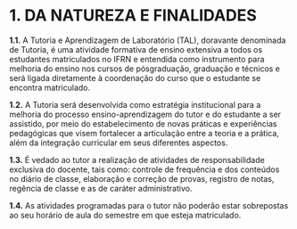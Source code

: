 # 1. DA NATUREZA E FINALIDADES

**1.1.** A Tutoria e Aprendizagem de Laboratório (TAL), doravante denominada de Tutoria, é uma atividade formativa de ensino extensiva a todos os estudantes matriculados no IFRN e entendida como instrumento para melhoria do ensino nos cursos de pósgraduação, graduação e técnicos e será ligada diretamente à coordenação do curso que o estudante se encontra matriculado.

**1.2.** A Tutoria será desenvolvida como estratégia institucional para a melhoria do processo ensino-aprendizagem do tutor e do estudante a ser assistido, por meio do estabelecimento de novas práticas e experiências pedagógicas que visem fortalecer a articulação entre a teoria e a prática, além da integração curricular em seus diferentes aspectos.

**1.3.** É vedado ao tutor a realização de atividades de responsabilidade exclusiva do docente, tais como: controle de frequência e dos conteúdos no diário de classe, elaboração e correção de provas, registro de notas, regência de classe e as de caráter administrativo.

**1.4.** As atividades programadas para o tutor não poderão estar sobrepostas ao seu horário de aula do semestre em que esteja
matriculado.